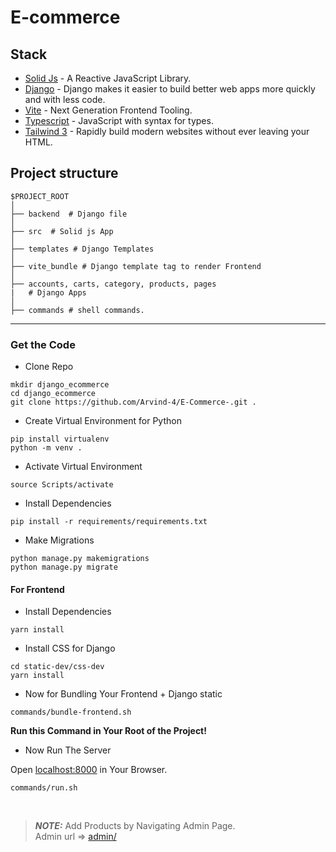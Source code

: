 # E-commerce

## Stack

- [Solid Js](https://www.solidjs.com/) - A Reactive JavaScript Library.
- [Django](https://www.djangoproject.com/) - Django makes it easier to build better web apps more quickly and with less code.
- [Vite](https://vitejs.dev/) - Next Generation Frontend Tooling.
- [Typescript](https://www.typescriptlang.org/) - JavaScript with syntax for types.
- [Tailwind 3](https://tailwindcss.com/) - Rapidly build modern websites without ever leaving your HTML.

### 

## Project structure

```
$PROJECT_ROOT
│  
├── backend  # Django file
│  
├── src  # Solid js App
│   
├── templates # Django Templates
│   
├── vite_bundle # Django template tag to render Frontend
│   
├── accounts, carts, category, products, pages 
|	# Django Apps
│   
├── commands # shell commands.
```
---

### Get the Code

- Clone Repo

```
mkdir django_ecommerce
cd django_ecommerce
git clone https://github.com/Arvind-4/E-Commerce-.git .
```
- Create Virtual Environment for Python

```
pip install virtualenv
python -m venv .
```

- Activate Virtual Environment

```
source Scripts/activate
```

- Install Dependencies

```
pip install -r requirements/requirements.txt
```

- Make Migrations

```
python manage.py makemigrations
python manage.py migrate
```

####  For Frontend

- Install Dependencies

```
yarn install
```
- Install CSS for Django 

```
cd static-dev/css-dev
yarn install
```
- Now for Bundling Your Frontend + Django static

```
commands/bundle-frontend.sh 
```

**Run this Command in Your Root of the Project!**

- Now Run The Server

Open [localhost:8000](http://localhost:8000/) in Your Browser.
```
commands/run.sh 
```
<br/>

> **_NOTE:_**     Add Products by Navigating  Admin Page. <br/>
> Admin url => [admin/](http://localhost:8000/admin/)

